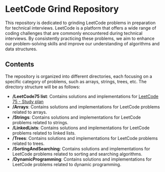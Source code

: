 # LeetCode Grind Repository

This repository is dedicated to grinding LeetCode problems in preparation for technical interviews. LeetCode is a platform that offers a wide range of coding challenges that are commonly encountered during technical interviews. By consistently practicing these problems, we aim to enhance our problem-solving skills and improve our understanding of algorithms and data structures.

## Contents

The repository is organized into different directories, each focusing on a specific category of problems, such as arrays, strings, trees, etc. The directory structure will be as follows:

- **/LeetCode75 list**: Contains solutions and implementations for [LeetCode 75 - Study plan](https://leetcode.com/studyplan/leetcode-75/)
- **/Arrays**: Contains solutions and implementations for LeetCode problems related to arrays.
- **/Strings**: Contains solutions and implementations for LeetCode problems related to strings.
- **/LinkedLists**: Contains solutions and implementations for LeetCode problems related to linked lists.
- **/Trees**: Contains solutions and implementations for LeetCode problems related to trees.
- **/SortingAndSearching**: Contains solutions and implementations for LeetCode problems related to sorting and searching algorithms.
- **/DynamicProgramming**: Contains solutions and implementations for LeetCode problems related to dynamic programming.
